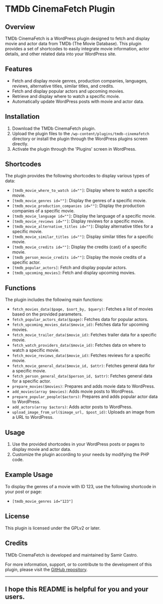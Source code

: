 # TMDb CinemaFetch Plugin

## Overview
TMDb CinemaFetch is a WordPress plugin designed to fetch and display movie and actor data from TMDb (The Movie Database). This plugin provides a set of shortcodes to easily integrate movie information, actor details, and other related data into your WordPress site.

## Features
- Fetch and display movie genres, production companies, languages, reviews, alternative titles, similar titles, and credits.
- Fetch and display popular actors and upcoming movies.
- Retrieve and display where to watch a specific movie.
- Automatically update WordPress posts with movie and actor data.

## Installation
1. Download the TMDb CinemaFetch plugin.
2. Upload the plugin files to the `/wp-content/plugins/tmdb-cinemafetch` directory or install the plugin through the WordPress plugins screen directly.
3. Activate the plugin through the 'Plugins' screen in WordPress.

## Shortcodes
The plugin provides the following shortcodes to display various types of data:

- `[tmdb_movie_where_to_watch id=""]`: Display where to watch a specific movie.
- `[tmdb_movie_genres id=""]`: Display the genres of a specific movie.
- `[tmdb_movie_production_companies id=""]`: Display the production companies of a specific movie.
- `[tmdb_movie_language id=""]`: Display the language of a specific movie.
- `[tmdb_movie_reviews id=""]`: Display reviews for a specific movie.
- `[tmdb_movie_alternative_titles id=""]`: Display alternative titles for a specific movie.
- `[tmdb_movie_similar_titles id=""]`: Display similar titles for a specific movie.
- `[tmdb_movie_credits id=""]`: Display the credits (cast) of a specific movie.
- `[tmdb_person_movie_credits id=""]`: Display the movie credits of a specific actor.
- `[tmdb_popular_actors]`: Fetch and display popular actors.
- `[tmdb_upcoming_movies]`: Fetch and display upcoming movies.

## Functions
The plugin includes the following main functions:

- `fetch_movies_data($page, $sort_by, $query)`: Fetches a list of movies based on the provided parameters.
- `fetch_popular_actors_data($page)`: Fetches data for popular actors.
- `fetch_upcoming_movies_data($movie_id)`: Fetches data for upcoming movies.
- `fetch_movie_trailer_data($movie_id)`: Fetches trailer data for a specific movie.
- `fetch_watch_providers_data($movie_id)`: Fetches data on where to watch a specific movie.
- `fetch_movie_reviews_data($movie_id)`: Fetches reviews for a specific movie.
- `fetch_movie_general_data($movie_id, $attr)`: Fetches general data for a specific movie.
- `fetch_person_general_data($person_id, $attr)`: Fetches general data for a specific actor.
- `prepare_movies($movies)`: Prepares and adds movie data to WordPress.
- `add_movies(array $movies)`: Adds movie posts to WordPress.
- `prepare_popular_people($actors)`: Prepares and adds popular actor data to WordPress.
- `add_actors(array $actors)`: Adds actor posts to WordPress.
- `upload_image_from_url($image_url, $post_id)`: Uploads an image from a URL to WordPress.

## Usage
1. Use the provided shortcodes in your WordPress posts or pages to display movie and actor data.
2. Customize the plugin according to your needs by modifying the PHP code.

## Example Usage
To display the genres of a movie with ID 123, use the following shortcode in your post or page:
- `[tmdb_movie_genres id="123"]`

## License
This plugin is licensed under the GPLv2 or later.

## Credits
TMDb CinemaFetch is developed and maintained by Samir Castro.

For more information, support, or to contribute to the development of this plugin, please visit the [GitHub repository](https://github.com/samir360/tmdb-cinema-fetch).


---

I hope this README is helpful for you and your users.
---
